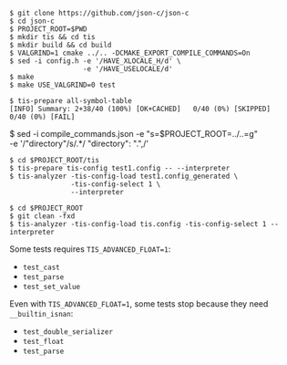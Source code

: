 ```
$ git clone https://github.com/json-c/json-c
$ cd json-c
$ PROJECT_ROOT=$PWD
$ mkdir tis && cd tis
$ mkdir build && cd build
$ VALGRIND=1 cmake ../.. -DCMAKE_EXPORT_COMPILE_COMMANDS=On
$ sed -i config.h -e '/HAVE_XLOCALE_H/d' \
                  -e '/HAVE_USELOCALE/d'
$ make
$ make USE_VALGRIND=0 test
```

```
$ tis-prepare all-symbol-table
[INFO] Summary: 2+38/40 (100%) [OK+CACHED]   0/40 (0%) [SKIPPED]   0/40 (0%) [FAIL]
```

$ sed -i compile_commands.json -e "s=$PROJECT_ROOT=../..=g" \
                               -e '/"directory"/s/.*/  "directory": ".",/'

```
$ cd $PROJECT_ROOT/tis
$ tis-prepare tis-config test1.config -- --interpreter
$ tis-analyzer -tis-config-load test1.config_generated \
               -tis-config-select 1 \
               --interpreter
```

```
$ cd $PROJECT_ROOT
$ git clean -fxd
$ tis-analyzer -tis-config-load tis.config -tis-config-select 1 --interpreter
```

Some tests requires `TIS_ADVANCED_FLOAT=1`:
- `test_cast`
- `test_parse`
- `test_set_value`

Even with `TIS_ADVANCED_FLOAT=1`, some tests stop because they need
`__builtin_isnan`:
- `test_double_serializer`
- `test_float`
- `test_parse`
